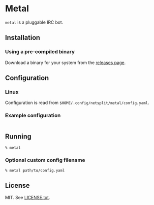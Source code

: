 # Metal

`metal` is a pluggable IRC bot.

## Installation

### Using a pre-compiled binary

Download a binary for your system from the
[releases page](https://github.com/n7st/metal/releases/).

## Configuration

### Linux

Configuration is read from `$HOME/.config/netsplit/metal/config.yaml`.

### Example configuration

```yaml
```

## Running

```
% metal
```

### Optional custom config filename

```
% metal path/to/config.yaml
```

## License

MIT. See [LICENSE.txt](./LICENSE.txt).
